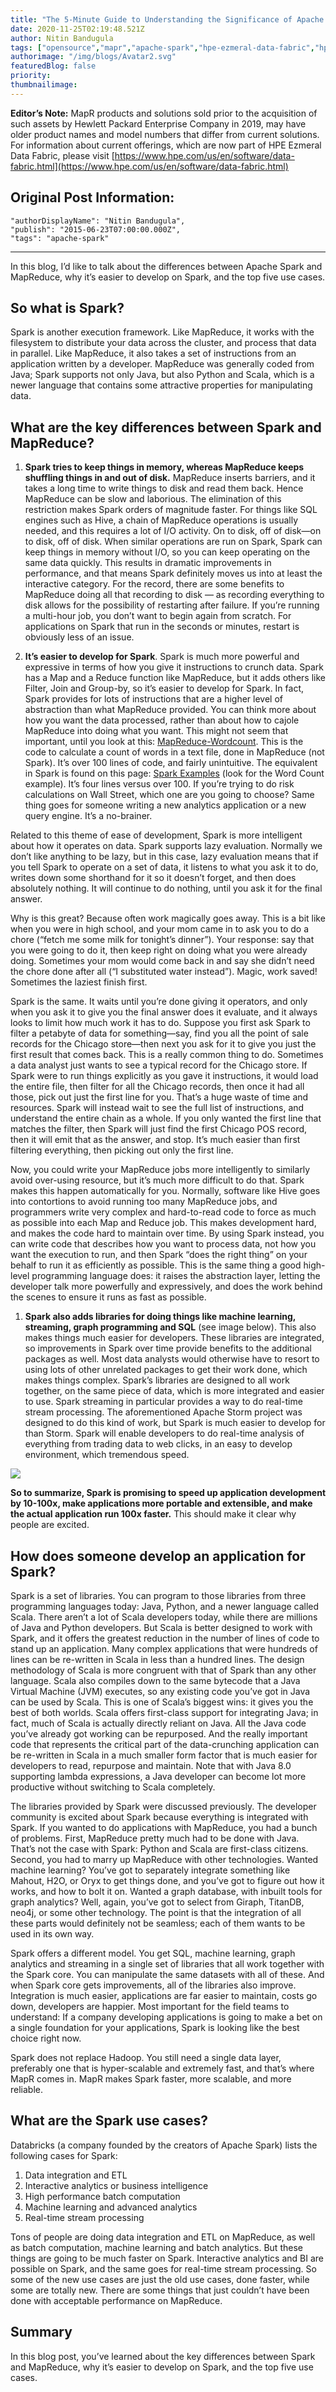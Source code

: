 ```yaml
---
title: "The 5-Minute Guide to Understanding the Significance of Apache Spark"
date: 2020-11-25T02:19:48.521Z
author: Nitin Bandugula 
tags: ["opensource","mapr","apache-spark","hpe-ezmeral-data-fabric","hpe-ezmeral"]
authorimage: "/img/blogs/Avatar2.svg"
featuredBlog: false
priority:
thumbnailimage:
---
```

**Editor’s Note:** MapR products and solutions sold prior to the acquisition of such assets by Hewlett Packard Enterprise Company in 2019, may have older product names and model numbers that differ from current solutions. For information about current offerings, which are now part of HPE Ezmeral Data Fabric, please visit [https://www.hpe.com/us/en/software/data-fabric.html](https://www.hpe.com/us/en/software/data-fabric.html)

## Original Post Information:

```
"authorDisplayName": "Nitin Bandugula",
"publish": "2015-06-23T07:00:00.000Z",
"tags": "apache-spark"
```

---

In this blog, I’d like to talk about the differences between Apache Spark and MapReduce, why it’s easier to develop on Spark, and the top five use cases.

## So what is Spark?

Spark is another execution framework. Like MapReduce, it works with the filesystem to distribute your data across the cluster, and process that data in parallel. Like MapReduce, it also takes a set of instructions from an application written by a developer. MapReduce was generally coded from Java; Spark supports not only Java, but also Python and Scala, which is a newer language that contains some attractive properties for manipulating data.

## What are the key differences between Spark and MapReduce?

1.  **Spark tries to keep things in memory, whereas MapReduce keeps shuffling things in and out of disk.** MapReduce inserts barriers, and it takes a long time to write things to disk and read them back. Hence MapReduce can be slow and laborious. The elimination of this restriction makes Spark orders of magnitude faster. For things like SQL engines such as Hive, a chain of MapReduce operations is usually needed, and this requires a lot of I/O activity. On to disk, off of disk—on to disk, off of disk. When similar operations are run on Spark, Spark can keep things in memory without I/O, so you can keep operating on the same data quickly. This results in dramatic improvements in performance, and that means Spark definitely moves us into at least the interactive category. For the record, there are some benefits to MapReduce doing all that recording to disk — as recording everything to disk allows for the possibility of restarting after failure. If you’re running a multi-hour job, you don’t want to begin again from scratch. For applications on Spark that run in the seconds or minutes, restart is obviously less of an issue.

2.  **It’s easier to develop for Spark**. Spark is much more powerful and expressive in terms of how you give it instructions to crunch data. Spark has a Map and a Reduce function like MapReduce, but it adds others like Filter, Join and Group-by, so it’s easier to develop for Spark. In fact, Spark provides for lots of instructions that are a higher level of abstraction than what MapReduce provided. You can think more about how you want the data processed, rather than about how to cajole MapReduce into doing what you want. This might not seem that important, until you look at this:  [MapReduce-Wordcount](https://hadoop.apache.org/docs/r1.2.1/mapred_tutorial.html#Example%3A+WordCount+v2.0). This is the code to calculate a count of words in a text file, done in MapReduce (not Spark). It’s over 100 lines of code, and fairly unintuitive. The equivalent in Spark is found on this page: [Spark Examples](https://spark.apache.org/examples.html) (look for the Word Count example). It’s four lines versus over 100\. If you’re trying to do risk calculations on Wall Street, which one are you going to choose? Same thing goes for someone writing a new analytics application or a new query engine. It’s a no-brainer.

Related to this theme of ease of development, Spark is more intelligent about how it operates on data. Spark supports lazy evaluation. Normally we don’t like anything to be lazy, but in this case, lazy evaluation means that if you tell Spark to operate on a set of data, it listens to what you ask it to do, writes down some shorthand for it so it doesn’t forget, and then does absolutely nothing. It will continue to do nothing, until you ask it for the final answer.

Why is this great? Because often work magically goes away. This is a bit like when you were in high school, and your mom came in to ask you to do a chore (“fetch me some milk for tonight’s dinner”). Your response: say that you were going to do it, then keep right on doing what you were already doing. Sometimes your mom would come back in and say she didn’t need the chore done after all (“I substituted water instead”). Magic, work saved! Sometimes the laziest finish first.

Spark is the same. It waits until you’re done giving it operators, and only when you ask it to give you the final answer does it evaluate, and it always looks to limit how much work it has to do. Suppose you first ask Spark to filter a petabyte of data for something—say, find you all the point of sale records for the Chicago store—then next you ask for it to give you just the first result that comes back. This is a really common thing to do. Sometimes a data analyst just wants to see a typical record for the Chicago store. If Spark were to run things explicitly as you gave it instructions, it would load the entire file, then filter for all the Chicago records, then once it had all those, pick out just the first line for you. That’s a huge waste of time and resources. Spark will instead wait to see the full list of instructions, and understand the entire chain as a whole. If you only wanted the first line that matches the filter, then Spark will just find the first Chicago POS record, then it will emit that as the answer, and stop. It’s much easier than first filtering everything, then picking out only the first line.

Now, you could write your MapReduce jobs more intelligently to similarly avoid over-using resource, but it’s much more difficult to do that. Spark makes this happen automatically for you. Normally, software like Hive goes into contortions to avoid running too many MapReduce jobs, and programmers write very complex and hard-to-read code to force as much as possible into each Map and Reduce job. This makes development hard, and makes the code hard to maintain over time. By using Spark instead, you can write code that describes how you want to process data, not how you want the execution to run, and then Spark “does the right thing” on your behalf to run it as efficiently as possible. This is the same thing a good high-level programming language does: it raises the abstraction layer, letting the developer talk more powerfully and expressively, and does the work behind the scenes to ensure it runs as fast as possible.

1.  **Spark also adds libraries for doing things like machine learning, streaming, graph programming and SQL** (see image below). This also makes things much easier for developers. These libraries are integrated, so improvements in Spark over time provide benefits to the additional packages as well. Most data analysts would otherwise have to resort to using lots of other unrelated packages to get their work done, which makes things complex. Spark’s libraries are designed to all work together, on the same piece of data, which is more integrated and easier to use. Spark streaming in particular provides a way to do real-time stream processing. The aforementioned Apache Storm project was designed to do this kind of work, but Spark is much easier to develop for than Storm. Spark will enable developers to do real-time analysis of everything from trading data to web clicks, in an easy to develop environment, which tremendous speed.

![](https://hpe-developer-portal.s3.amazonaws.com/uploads/media/2020/11/spark-core-stack-db-1606270847095.jpg)

**So to summarize, Spark is promising to speed up application development by 10-100x, make applications more portable and extensible, and make the actual application run 100x faster.** This should make it clear why people are excited.

## How does someone develop an application for Spark?

Spark is a set of libraries. You can program to those libraries from three programming languages today: Java, Python, and a newer language called Scala. There aren’t a lot of Scala developers today, while there are millions of Java and Python developers. But Scala is better designed to work with Spark, and it offers the greatest reduction in the number of lines of code to stand up an application. Many complex applications that were hundreds of lines can be re-written in Scala in less than a hundred lines. The design methodology of Scala is more congruent with that of Spark than any other language. Scala also compiles down to the same bytecode that a Java Virtual Machine (JVM) executes, so any existing code you’ve got in Java can be used by Scala. This is one of Scala’s biggest wins: it gives you the best of both worlds. Scala offers first-class support for integrating Java; in fact, much of Scala is actually directly reliant on Java. All the Java code you’ve already got working can be repurposed. And the really important code that represents the critical part of the data-crunching application can be re-written in Scala in a much smaller form factor that is much easier for developers to read, repurpose and maintain. Note that with Java 8.0 supporting lambda expressions, a Java developer can become lot more productive without switching to Scala completely.

The libraries provided by Spark were discussed previously. The developer community is excited about Spark because everything is integrated with Spark. If you wanted to do applications with MapReduce, you had a bunch of problems. First, MapReduce pretty much had to be done with Java. That’s not the case with Spark: Python and Scala are first-class citizens. Second, you had to marry up MapReduce with other technologies. Wanted machine learning? You’ve got to separately integrate something like Mahout, H2O, or Oryx to get things done, and you’ve got to figure out how it works, and how to bolt it on. Wanted a graph database, with inbuilt tools for graph analytics? Well, again, you’ve got to select from Giraph, TitanDB, neo4j, or some other technology. The point is that the integration of all these parts would definitely not be seamless; each of them wants to be used in its own way.

Spark offers a different model. You get SQL, machine learning, graph analytics and streaming in a single set of libraries that all work together with the Spark core. You can manipulate the same datasets with all of these. And when Spark core gets improvements, all of the libraries also improve. Integration is much easier, applications are far easier to maintain, costs go down, developers are happier. Most important for the field teams to understand: If a company developing applications is going to make a bet on a single foundation for your applications, Spark is looking like the best choice right now.

Spark does not replace Hadoop. You still need a single data layer, preferably one that is hyper-scalable and extremely fast, and that’s where MapR comes in. MapR makes Spark faster, more scalable, and more reliable.

## What are the Spark use cases?

Databricks (a company founded by the creators of Apache Spark) lists the following cases for Spark:

1.  Data integration and ETL
2.  Interactive analytics or business intelligence
3.  High performance batch computation
4.  Machine learning and advanced analytics
5.  Real-time stream processing

Tons of people are doing data integration and ETL on MapReduce, as well as batch computation, machine learning and batch analytics. But these things are going to be much faster on Spark. Interactive analytics and BI are possible on Spark, and the same goes for real-time stream processing. So some of the new use cases are just the old use cases, done faster, while some are totally new. There are some things that just couldn’t have been done with acceptable performance on MapReduce.

## Summary

In this blog post, you’ve learned about the key differences between Spark and MapReduce, why it’s easier to develop on Spark, and the top five use cases. 